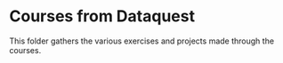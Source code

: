 # Courses from Dataquest
This folder gathers the various exercises and projects made through the courses.
